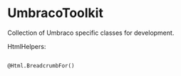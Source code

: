 UmbracoToolkit
==============

Collection of Umbraco specific classes for development.

HtmlHelpers: <br>

<code>
@Html.BreadcrumbFor()
</code>
